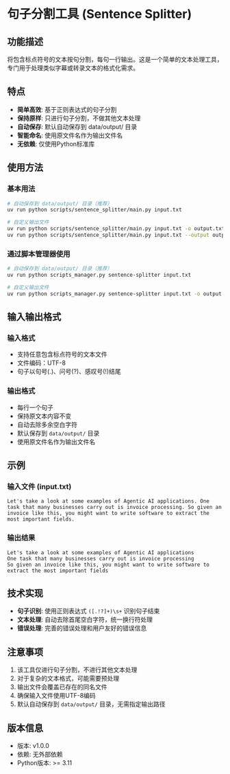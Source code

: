 # 句子分割工具 (Sentence Splitter)

## 功能描述

将包含标点符号的文本按句分割，每句一行输出。这是一个简单的文本处理工具，专门用于处理类似字幕或转录文本的格式化需求。

## 特点

- **简单高效**: 基于正则表达式的句子分割
- **保持原样**: 只进行句子分割，不做其他文本处理
- **自动保存**: 默认自动保存到 data/output/ 目录
- **智能命名**: 使用原文件名作为输出文件名
- **无依赖**: 仅使用Python标准库

## 使用方法

### 基本用法

```bash
# 自动保存到 data/output/ 目录（推荐）
uv run python scripts/sentence_splitter/main.py input.txt

# 自定义输出文件
uv run python scripts/sentence_splitter/main.py input.txt -o output.txt
uv run python scripts/sentence_splitter/main.py input.txt --output output.txt
```

### 通过脚本管理器使用

```bash
# 自动保存到 data/output/ 目录（推荐）
uv run python scripts_manager.py sentence-splitter input.txt

# 自定义输出文件
uv run python scripts_manager.py sentence-splitter input.txt -o output.txt
```

## 输入输出格式

### 输入格式
- 支持任意包含标点符号的文本文件
- 文件编码：UTF-8
- 句子以句号(.)、问号(?)、感叹号(!)结尾

### 输出格式
- 每行一个句子
- 保持原文本内容不变
- 自动去除多余空白字符
- 默认保存到 `data/output/` 目录
- 使用原文件名作为输出文件名

## 示例

### 输入文件 (input.txt)
```
Let's take a look at some examples of Agentic AI applications. One task that many businesses carry out is invoice processing. So given an invoice like this, you might want to write software to extract the most important fields.
```

### 输出结果
```
Let's take a look at some examples of Agentic AI applications
One task that many businesses carry out is invoice processing
So given an invoice like this, you might want to write software to extract the most important fields
```

## 技术实现

- **句子识别**: 使用正则表达式 `([.!?]+)\s+` 识别句子结束
- **文本处理**: 自动去除首尾空白字符，统一换行符处理
- **错误处理**: 完善的错误处理和用户友好的错误信息

## 注意事项

1. 该工具仅进行句子分割，不进行其他文本处理
2. 对于复杂的文本格式，可能需要预处理
3. 输出文件会覆盖已存在的同名文件
4. 确保输入文件使用UTF-8编码
5. 默认自动保存到 `data/output/` 目录，无需指定输出路径

## 版本信息

- 版本: v1.0.0
- 依赖: 无外部依赖
- Python版本: >= 3.11
